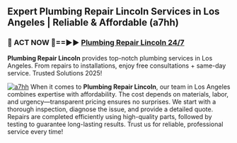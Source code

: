 ## Expert Plumbing Repair Lincoln Services in Los Angeles | Reliable & Affordable (a7hh)  

<h3>🚿 ACT NOW 🌟==►► <a href="https://tinyurl.com/2ne6vx2x" rel="nofollow">Plumbing Repair Lincoln 24/7</a></h3>

**Plumbing Repair Lincoln** provides top-notch plumbing services in Los Angeles. From repairs to installations, enjoy free consultations + same-day service. Trusted Solutions 2025!

[![a7hh](https://i.imgur.com/4PFF4AK.jpeg)](https://tinyurl.com/2ne6vx2x)
When it comes to **Plumbing Repair Lincoln**, our team in Los Angeles combines expertise with affordability. The cost depends on materials, labor, and urgency—transparent pricing ensures no surprises. We start with a thorough inspection, diagnose the issue, and provide a detailed quote. Repairs are completed efficiently using high-quality parts, followed by testing to guarantee long-lasting results. Trust us for reliable, professional service every time!